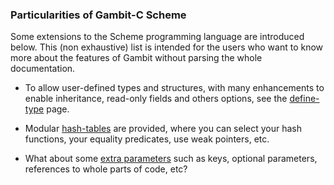 ### Particularities of Gambit-C Scheme

Some extensions to the Scheme programming language are introduced below.
This (non exhaustive) list is intended for the users who want to know
more about the features of Gambit without parsing the whole
documentation.

  - To allow user-defined types and structures, with many enhancements
    to enable inheritance, read-only fields and others options, see the
    [define-type](define-type.md) page.

<!-- end list -->

  - Modular [hash-tables](hash-tables.md) are provided, where
    you can select your hash functions, your equality predicates, use
    weak pointers, etc.

<!-- end list -->

  - What about some [extra parameters](extra%20parameters.md) such
    as keys, optional parameters, references to whole parts of code,
    etc?
